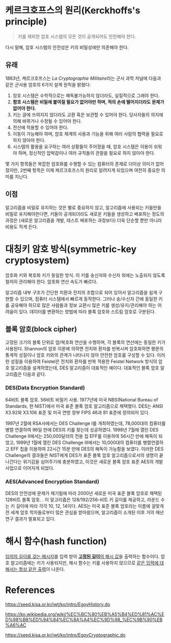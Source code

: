 # 케르크호프스의 원리(Kerckhoffs's principle)

> 키를 제외한 암호 시스템의 모든 것이 공개되어도 안전해야 한다.

다시 말해, 암호 시스템의 안전성은 키의 비밀성에만 의존해야 한다.

## 유래

1883년, 케르크호프스는 *La Cryptographie Militaire*라는 군사 과학 저널에 다음과 같은 군사용 암호의 6가지 설계 원칙을 밝혔다:

1. 암호 시스템은 수학적으로는 해독불가능하지 않더라도, 실질적으로 그래야 한다.
2. **함호 시스템은 비밀에 붙여질 필요가 없어야만 하며, 적의 손에 떨어지더라도 문제가 없어야 한다.**
3. 키는 글에 쓰여지지 않더라도 교환 혹은 보관할 수 있어야 한다. 당사자들의 의지에 의해 바뀌거나 수정될 수 있어야 한다.
4. 전산에 적용할 수 있어야 한다.
5. 이동이 가능해야 하며, 암호 체계의 사용과 기능을 위해 여러 사람의 협력을 필요로 하지 않아야 한다.
6. 시스템의 활용을 요구하는 여러 상황들이 주어졌을 때, 암호 시스템은 이용이 쉬워야 하며, 정신적인 압박감이나 여러 규칙들의 관찰을 필요로 하지 않아야 한다.

몇 가지 항목들은 복잡한 암호화를 수행할 수 있는 컴퓨터의 존재로 더이상 의미가 없어졌지만, 2번째 항목은 이제 케르크호프스의 원리로 알려지게 되었으며 여전히 중요한 의미를 지닌다.

## 이점

알고리즘을 비밀로 유지하는 것은 별로 중요하지 않고, 알고리즘에 사용되는 키들만을 비밀로 유지해야한다면, 키들이 공개되더라도 새로운 키들을 생성하고 배포하는 정도의 과정은 (새로운 알고리즘을 개발, 테스트 배포하는 과정보다) 더욱 단순할 뿐만 아니라 비용도 적게 든다. 

# 대칭키 암호 방식(symmetric-key cryptosystem)

암호화 키와 복호화 키가 동일한 방식. 이 키를 송신자와 수신자 외에는 노출되지 않도록 철저히 관리해야 한다. 암호화 연산 속도가 빠르다.

알고리즘 내부 구조가 간단한 치환과 전치의 조합으로 되어 있어서 알고리즘을 쉽게 구현할 수 있으며, 컴퓨터 시스템에서 빠르게 동작한다. 그러나 송/수신자 간에 동일한 키를 공유해야 하므로 많은 사람들과 정보 교환시 많은 키를 생성/유지/관리해야 하는 어려움이 있다. 데이터를 변환하는 방법에 따라 블록 암호와 스트림 암호로 구분된다.

## 블록 암호(block cipher)

고정된 크기의 블록 단위로 암/복호화 연산을 수행하며, 각 블록의 연산에는 동일한 키가 사용된다. Shannon의 암호 이론에 의하면 전치와 환자를 반복시켜 암호화하면 평문의 통계적 성질이나 암호 키와의 관계가 나타나지 않아 안전한 암호를 구성할 수 있다. 이러한 성질을 이용하여 Feistel은 전치와 환자를 반복 적용한 Feistel Network 방식의 암호 알고리즘을 설계하였는데, DES 알고리즘이 대표적인 예이다. 대표적인 블록 암호 알고리즘은 다음과 같다.

### DES(Data Encryption Standard)

64비트 블록 암호. 56비트 비밀키 사용. 1977년에 미국 NBS(National Bureau of Standards, 현 NIST)에서 미국 표준 블록 암호 알고리즘으로 채택했다. DES는 ANSI X3.92와 X3.106 표준 및 미국 연방 정부 FIPS 46과 81 표준에 정의되어 있다. 

1997년 2월에 RSA사에서는 DES Challenge I를 개최하였는데, 78,000대의 컴퓨터를 병렬 연결하여 96일 만에 DES의 키를 찾는데 성공하였다. 1998년 7월에 열린 DES Challenge II에서는 250,000달러의 전용 칩 EFF를 이용하여 56시간 만에 해독이 되었고, 1999년 1월에 열린 DES Challenge III에서는 10,000대의 컴퓨터를 병렬연결하고 EFF 칩을 이용하여 22시간 15분 만에 DES의 해독이 가능함을 보였다. 이러한 DES Challenge의 결과들은 NIST에게 DES가 표준 블록 암호 알고리즘으로서의 생명이 끝나간다는 위기감을 심어주기에 충분하였고, 이것은 새로운 블록 암호 표준 AES의 개발 사업으로 이어지게 되었다. 

### AES(Advanced Encryption Standard)

DES의 안전성에 문제가 제기됨에 따라 2000년 새로운 미국 표준 블록 암호로 채택된 128비트 블록 암호. . 이 알고리즘은 128/192/256-비트 키 길이를 제공하고, 라운드 수는 키 길이에 따라 각각 10, 12, 14이다. AES는 미국 표준 블록 암호라는 이름에 걸맞게 전 세계 암호 학자들로부터 많은 관심을 받아왔으며, 알고리즘이 소개된 이후 거의 매년 연구 결과가 발표되고 있다.

# 해시 함수(hash function)

<u>임의의 길이를 갖는 메시지</u>를 입력 받아 <u>**고정된 길이**의 해시 값</u>을 출력하는 함수이다. 암호 알고리즘에는 키가 사용되지만, 해시 함수는 키를 사용하지 않으므로 <u>같은 입력에 대해서는 항상 같은 출력</u>이 나온다.



# References

https://seed.kisa.or.kr/iwt/ko/intro/EgovHistory.do

https://ko.wikipedia.org/wiki/%EC%BC%80%EB%A5%B4%ED%81%AC%ED%98%B8%ED%94%84%EC%8A%A4%EC%9D%98_%EC%9B%90%EB%A6%AC

https://seed.kisa.or.kr/iwt/ko/intro/EgovCryptographic.do